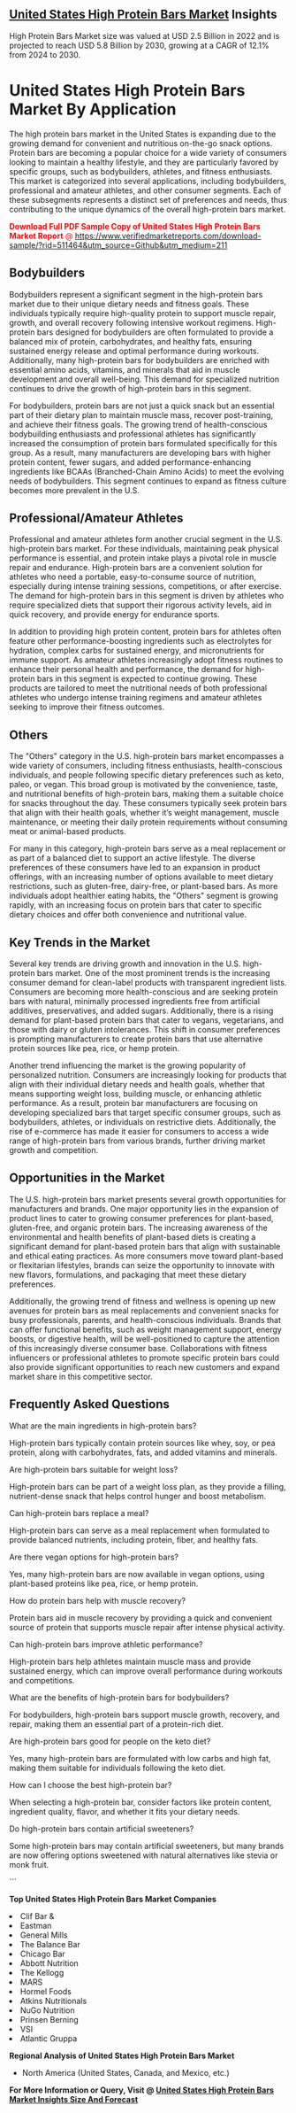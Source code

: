 <h2><a href="https://www.verifiedmarketreports.com/download-sample/?rid=511464&amp;utm_source=Github&amp;utm_medium=211" target="_blank">United States High Protein Bars Market</a> Insights</h2><p>High Protein Bars Market size was valued at USD 2.5 Billion in 2022 and is projected to reach USD 5.8 Billion by 2030, growing at a CAGR of 12.1% from 2024 to 2030.</p><p><h1>United States High Protein Bars Market By Application</h1><p>The high protein bars market in the United States is expanding due to the growing demand for convenient and nutritious on-the-go snack options. Protein bars are becoming a popular choice for a wide variety of consumers looking to maintain a healthy lifestyle, and they are particularly favored by specific groups, such as bodybuilders, athletes, and fitness enthusiasts. This market is categorized into several applications, including bodybuilders, professional and amateur athletes, and other consumer segments. Each of these subsegments represents a distinct set of preferences and needs, thus contributing to the unique dynamics of the overall high-protein bars market.</p><p><p><span class=""><span style="color: #ff0000;"><strong>Download Full PDF Sample Copy of United States High Protein Bars Market Report</strong> @ </span><a href="https://www.verifiedmarketreports.com/download-sample/?rid=511464&amp;utm_source=Github&amp;utm_medium=211" target="_blank">https://www.verifiedmarketreports.com/download-sample/?rid=511464&amp;utm_source=Github&amp;utm_medium=211</a></span></p></p><h2>Bodybuilders</h2><p>Bodybuilders represent a significant segment in the high-protein bars market due to their unique dietary needs and fitness goals. These individuals typically require high-quality protein to support muscle repair, growth, and overall recovery following intensive workout regimens. High-protein bars designed for bodybuilders are often formulated to provide a balanced mix of protein, carbohydrates, and healthy fats, ensuring sustained energy release and optimal performance during workouts. Additionally, many high-protein bars for bodybuilders are enriched with essential amino acids, vitamins, and minerals that aid in muscle development and overall well-being. This demand for specialized nutrition continues to drive the growth of high-protein bars in this segment.</p><p>For bodybuilders, protein bars are not just a quick snack but an essential part of their dietary plan to maintain muscle mass, recover post-training, and achieve their fitness goals. The growing trend of health-conscious bodybuilding enthusiasts and professional athletes has significantly increased the consumption of protein bars formulated specifically for this group. As a result, many manufacturers are developing bars with higher protein content, fewer sugars, and added performance-enhancing ingredients like BCAAs (Branched-Chain Amino Acids) to meet the evolving needs of bodybuilders. This segment continues to expand as fitness culture becomes more prevalent in the U.S.</p><h2>Professional/Amateur Athletes</h2><p>Professional and amateur athletes form another crucial segment in the U.S. high-protein bars market. For these individuals, maintaining peak physical performance is essential, and protein intake plays a pivotal role in muscle repair and endurance. High-protein bars are a convenient solution for athletes who need a portable, easy-to-consume source of nutrition, especially during intense training sessions, competitions, or after exercise. The demand for high-protein bars in this segment is driven by athletes who require specialized diets that support their rigorous activity levels, aid in quick recovery, and provide energy for endurance sports.</p><p>In addition to providing high protein content, protein bars for athletes often feature other performance-boosting ingredients such as electrolytes for hydration, complex carbs for sustained energy, and micronutrients for immune support. As amateur athletes increasingly adopt fitness routines to enhance their personal health and performance, the demand for high-protein bars in this segment is expected to continue growing. These products are tailored to meet the nutritional needs of both professional athletes who undergo intense training regimens and amateur athletes seeking to improve their fitness outcomes.</p><h2>Others</h2><p>The "Others" category in the U.S. high-protein bars market encompasses a wide variety of consumers, including fitness enthusiasts, health-conscious individuals, and people following specific dietary preferences such as keto, paleo, or vegan. This broad group is motivated by the convenience, taste, and nutritional benefits of high-protein bars, making them a suitable choice for snacks throughout the day. These consumers typically seek protein bars that align with their health goals, whether it’s weight management, muscle maintenance, or meeting their daily protein requirements without consuming meat or animal-based products.</p><p>For many in this category, high-protein bars serve as a meal replacement or as part of a balanced diet to support an active lifestyle. The diverse preferences of these consumers have led to an expansion in product offerings, with an increasing number of options available to meet dietary restrictions, such as gluten-free, dairy-free, or plant-based bars. As more individuals adopt healthier eating habits, the "Others" segment is growing rapidly, with an increasing focus on protein bars that cater to specific dietary choices and offer both convenience and nutritional value.</p><h2>Key Trends in the Market</h2><p>Several key trends are driving growth and innovation in the U.S. high-protein bars market. One of the most prominent trends is the increasing consumer demand for clean-label products with transparent ingredient lists. Consumers are becoming more health-conscious and are seeking protein bars with natural, minimally processed ingredients free from artificial additives, preservatives, and added sugars. Additionally, there is a rising demand for plant-based protein bars that cater to vegans, vegetarians, and those with dairy or gluten intolerances. This shift in consumer preferences is prompting manufacturers to create protein bars that use alternative protein sources like pea, rice, or hemp protein.</p><p>Another trend influencing the market is the growing popularity of personalized nutrition. Consumers are increasingly looking for products that align with their individual dietary needs and health goals, whether that means supporting weight loss, building muscle, or enhancing athletic performance. As a result, protein bar manufacturers are focusing on developing specialized bars that target specific consumer groups, such as bodybuilders, athletes, or individuals on restrictive diets. Additionally, the rise of e-commerce has made it easier for consumers to access a wide range of high-protein bars from various brands, further driving market growth and competition.</p><h2>Opportunities in the Market</h2><p>The U.S. high-protein bars market presents several growth opportunities for manufacturers and brands. One major opportunity lies in the expansion of product lines to cater to growing consumer preferences for plant-based, gluten-free, and organic protein bars. The increasing awareness of the environmental and health benefits of plant-based diets is creating a significant demand for plant-based protein bars that align with sustainable and ethical eating practices. As more consumers move toward plant-based or flexitarian lifestyles, brands can seize the opportunity to innovate with new flavors, formulations, and packaging that meet these dietary preferences.</p><p>Additionally, the growing trend of fitness and wellness is opening up new avenues for protein bars as meal replacements and convenient snacks for busy professionals, parents, and health-conscious individuals. Brands that can offer functional benefits, such as weight management support, energy boosts, or digestive health, will be well-positioned to capture the attention of this increasingly diverse consumer base. Collaborations with fitness influencers or professional athletes to promote specific protein bars could also provide significant opportunities to reach new customers and expand market share in this competitive sector.</p><h2>Frequently Asked Questions</h2><p>What are the main ingredients in high-protein bars?</p><p>High-protein bars typically contain protein sources like whey, soy, or pea protein, along with carbohydrates, fats, and added vitamins and minerals.</p><p>Are high-protein bars suitable for weight loss?</p><p>High-protein bars can be part of a weight loss plan, as they provide a filling, nutrient-dense snack that helps control hunger and boost metabolism.</p><p>Can high-protein bars replace a meal?</p><p>High-protein bars can serve as a meal replacement when formulated to provide balanced nutrients, including protein, fiber, and healthy fats.</p><p>Are there vegan options for high-protein bars?</p><p>Yes, many high-protein bars are now available in vegan options, using plant-based proteins like pea, rice, or hemp protein.</p><p>How do protein bars help with muscle recovery?</p><p>Protein bars aid in muscle recovery by providing a quick and convenient source of protein that supports muscle repair after intense physical activity.</p><p>Can high-protein bars improve athletic performance?</p><p>High-protein bars help athletes maintain muscle mass and provide sustained energy, which can improve overall performance during workouts and competitions.</p><p>What are the benefits of high-protein bars for bodybuilders?</p><p>For bodybuilders, high-protein bars support muscle growth, recovery, and repair, making them an essential part of a protein-rich diet.</p><p>Are high-protein bars good for people on the keto diet?</p><p>Yes, many high-protein bars are formulated with low carbs and high fat, making them suitable for individuals following the keto diet.</p><p>How can I choose the best high-protein bar?</p><p>When selecting a high-protein bar, consider factors like protein content, ingredient quality, flavor, and whether it fits your dietary needs.</p><p>Do high-protein bars contain artificial sweeteners?</p><p>Some high-protein bars may contain artificial sweeteners, but many brands are now offering options sweetened with natural alternatives like stevia or monk fruit.</p>```</p><p><strong>Top United States High Protein Bars Market Companies</strong></p><div data-test-id=""><p><li>Clif Bar &</li><li> Eastman</li><li> General Mills</li><li> The Balance Bar</li><li> Chicago Bar</li><li> Abbott Nutrition</li><li> The Kellogg</li><li> MARS</li><li> Hormel Foods</li><li> Atkins Nutritionals</li><li> NuGo Nutrition</li><li> Prinsen Berning</li><li> VSI</li><li> Atlantic Gruppa</li></p><div><strong>Regional Analysis of&nbsp;United States High Protein Bars Market</strong></div><ul><li dir="ltr"><p dir="ltr">North America&nbsp;(United States, Canada, and Mexico, etc.)</p></li></ul><p><strong>For More Information or Query, Visit @&nbsp;</strong><strong><a href="https://www.verifiedmarketreports.com/product/high-protein-bars-market/?utm_source=Github&amp;utm_medium=211" target="_blank">United States High Protein Bars Market Insights Size And Forecast</a></strong></p></div>
